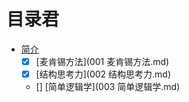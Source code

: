 # 目录君
- [简介](README.md)
  - [x] [麦肯锡方法](001 麦肯锡方法.md)
  - [x] [结构思考力](002 结构思考力.md)
  - [] [简单逻辑学](003 简单逻辑学.md)

